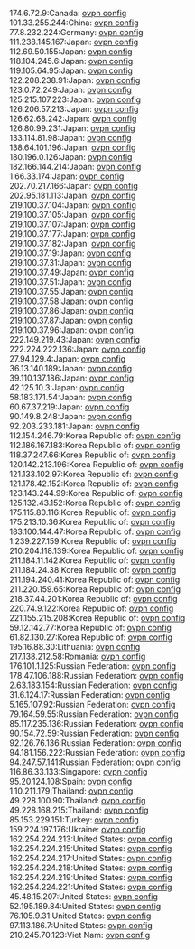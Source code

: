 174.6.72.9:Canada: [ovpn config](vpn/174_6_72_9.ovpn)  
101.33.255.244:China: [ovpn config](vpn/101_33_255_244.ovpn)  
77.8.232.224:Germany: [ovpn config](vpn/77_8_232_224.ovpn)  
111.238.145.167:Japan: [ovpn config](vpn/111_238_145_167.ovpn)  
112.69.50.155:Japan: [ovpn config](vpn/112_69_50_155.ovpn)  
118.104.245.6:Japan: [ovpn config](vpn/118_104_245_6.ovpn)  
119.105.64.95:Japan: [ovpn config](vpn/119_105_64_95.ovpn)  
122.208.238.91:Japan: [ovpn config](vpn/122_208_238_91.ovpn)  
123.0.72.249:Japan: [ovpn config](vpn/123_0_72_249.ovpn)  
125.215.107.223:Japan: [ovpn config](vpn/125_215_107_223.ovpn)  
126.206.57.213:Japan: [ovpn config](vpn/126_206_57_213.ovpn)  
126.62.68.242:Japan: [ovpn config](vpn/126_62_68_242.ovpn)  
126.80.99.231:Japan: [ovpn config](vpn/126_80_99_231.ovpn)  
133.114.81.98:Japan: [ovpn config](vpn/133_114_81_98.ovpn)  
138.64.101.196:Japan: [ovpn config](vpn/138_64_101_196.ovpn)  
180.196.0.126:Japan: [ovpn config](vpn/180_196_0_126.ovpn)  
182.166.144.214:Japan: [ovpn config](vpn/182_166_144_214.ovpn)  
1.66.33.174:Japan: [ovpn config](vpn/1_66_33_174.ovpn)  
202.70.217.166:Japan: [ovpn config](vpn/202_70_217_166.ovpn)  
202.95.181.113:Japan: [ovpn config](vpn/202_95_181_113.ovpn)  
219.100.37.104:Japan: [ovpn config](vpn/219_100_37_104.ovpn)  
219.100.37.105:Japan: [ovpn config](vpn/219_100_37_105.ovpn)  
219.100.37.107:Japan: [ovpn config](vpn/219_100_37_107.ovpn)  
219.100.37.177:Japan: [ovpn config](vpn/219_100_37_177.ovpn)  
219.100.37.182:Japan: [ovpn config](vpn/219_100_37_182.ovpn)  
219.100.37.19:Japan: [ovpn config](vpn/219_100_37_19.ovpn)  
219.100.37.31:Japan: [ovpn config](vpn/219_100_37_31.ovpn)  
219.100.37.49:Japan: [ovpn config](vpn/219_100_37_49.ovpn)  
219.100.37.51:Japan: [ovpn config](vpn/219_100_37_51.ovpn)  
219.100.37.55:Japan: [ovpn config](vpn/219_100_37_55.ovpn)  
219.100.37.58:Japan: [ovpn config](vpn/219_100_37_58.ovpn)  
219.100.37.86:Japan: [ovpn config](vpn/219_100_37_86.ovpn)  
219.100.37.87:Japan: [ovpn config](vpn/219_100_37_87.ovpn)  
219.100.37.96:Japan: [ovpn config](vpn/219_100_37_96.ovpn)  
222.149.219.43:Japan: [ovpn config](vpn/222_149_219_43.ovpn)  
222.224.222.136:Japan: [ovpn config](vpn/222_224_222_136.ovpn)  
27.94.129.4:Japan: [ovpn config](vpn/27_94_129_4.ovpn)  
36.13.140.189:Japan: [ovpn config](vpn/36_13_140_189.ovpn)  
39.110.137.186:Japan: [ovpn config](vpn/39_110_137_186.ovpn)  
42.125.10.3:Japan: [ovpn config](vpn/42_125_10_3.ovpn)  
58.183.171.54:Japan: [ovpn config](vpn/58_183_171_54.ovpn)  
60.67.37.219:Japan: [ovpn config](vpn/60_67_37_219.ovpn)  
90.149.8.248:Japan: [ovpn config](vpn/90_149_8_248.ovpn)  
92.203.233.181:Japan: [ovpn config](vpn/92_203_233_181.ovpn)  
112.154.246.79:Korea Republic of: [ovpn config](vpn/112_154_246_79.ovpn)  
112.186.167.183:Korea Republic of: [ovpn config](vpn/112_186_167_183.ovpn)  
118.37.247.66:Korea Republic of: [ovpn config](vpn/118_37_247_66.ovpn)  
120.142.213.196:Korea Republic of: [ovpn config](vpn/120_142_213_196.ovpn)  
121.133.102.97:Korea Republic of: [ovpn config](vpn/121_133_102_97.ovpn)  
121.178.42.152:Korea Republic of: [ovpn config](vpn/121_178_42_152.ovpn)  
123.143.244.99:Korea Republic of: [ovpn config](vpn/123_143_244_99.ovpn)  
125.132.43.152:Korea Republic of: [ovpn config](vpn/125_132_43_152.ovpn)  
175.115.80.116:Korea Republic of: [ovpn config](vpn/175_115_80_116.ovpn)  
175.213.10.36:Korea Republic of: [ovpn config](vpn/175_213_10_36.ovpn)  
183.100.144.47:Korea Republic of: [ovpn config](vpn/183_100_144_47.ovpn)  
1.239.227.159:Korea Republic of: [ovpn config](vpn/1_239_227_159.ovpn)  
210.204.118.139:Korea Republic of: [ovpn config](vpn/210_204_118_139.ovpn)  
211.184.11.142:Korea Republic of: [ovpn config](vpn/211_184_11_142.ovpn)  
211.184.24.38:Korea Republic of: [ovpn config](vpn/211_184_24_38.ovpn)  
211.194.240.41:Korea Republic of: [ovpn config](vpn/211_194_240_41.ovpn)  
211.220.159.65:Korea Republic of: [ovpn config](vpn/211_220_159_65.ovpn)  
218.37.44.201:Korea Republic of: [ovpn config](vpn/218_37_44_201.ovpn)  
220.74.9.122:Korea Republic of: [ovpn config](vpn/220_74_9_122.ovpn)  
221.155.215.208:Korea Republic of: [ovpn config](vpn/221_155_215_208.ovpn)  
59.12.142.77:Korea Republic of: [ovpn config](vpn/59_12_142_77.ovpn)  
61.82.130.27:Korea Republic of: [ovpn config](vpn/61_82_130_27.ovpn)  
195.16.88.30:Lithuania: [ovpn config](vpn/195_16_88_30.ovpn)  
217.138.212.58:Romania: [ovpn config](vpn/217_138_212_58.ovpn)  
176.101.1.125:Russian Federation: [ovpn config](vpn/176_101_1_125.ovpn)  
178.47.106.188:Russian Federation: [ovpn config](vpn/178_47_106_188.ovpn)  
2.63.183.154:Russian Federation: [ovpn config](vpn/2_63_183_154.ovpn)  
31.6.124.17:Russian Federation: [ovpn config](vpn/31_6_124_17.ovpn)  
5.165.107.92:Russian Federation: [ovpn config](vpn/5_165_107_92.ovpn)  
79.164.59.55:Russian Federation: [ovpn config](vpn/79_164_59_55.ovpn)  
85.117.235.136:Russian Federation: [ovpn config](vpn/85_117_235_136.ovpn)  
90.154.72.59:Russian Federation: [ovpn config](vpn/90_154_72_59.ovpn)  
92.126.76.136:Russian Federation: [ovpn config](vpn/92_126_76_136.ovpn)  
94.181.156.222:Russian Federation: [ovpn config](vpn/94_181_156_222.ovpn)  
94.247.57.141:Russian Federation: [ovpn config](vpn/94_247_57_141.ovpn)  
116.86.33.133:Singapore: [ovpn config](vpn/116_86_33_133.ovpn)  
95.20.124.108:Spain: [ovpn config](vpn/95_20_124_108.ovpn)  
1.10.211.179:Thailand: [ovpn config](vpn/1_10_211_179.ovpn)  
49.228.100.90:Thailand: [ovpn config](vpn/49_228_100_90.ovpn)  
49.228.168.215:Thailand: [ovpn config](vpn/49_228_168_215.ovpn)  
85.153.229.151:Turkey: [ovpn config](vpn/85_153_229_151.ovpn)  
159.224.197.176:Ukraine: [ovpn config](vpn/159_224_197_176.ovpn)  
162.254.224.213:United States: [ovpn config](vpn/162_254_224_213.ovpn)  
162.254.224.215:United States: [ovpn config](vpn/162_254_224_215.ovpn)  
162.254.224.217:United States: [ovpn config](vpn/162_254_224_217.ovpn)  
162.254.224.218:United States: [ovpn config](vpn/162_254_224_218.ovpn)  
162.254.224.219:United States: [ovpn config](vpn/162_254_224_219.ovpn)  
162.254.224.221:United States: [ovpn config](vpn/162_254_224_221.ovpn)  
45.48.15.207:United States: [ovpn config](vpn/45_48_15_207.ovpn)  
52.195.189.84:United States: [ovpn config](vpn/52_195_189_84.ovpn)  
76.105.9.31:United States: [ovpn config](vpn/76_105_9_31.ovpn)  
97.113.186.7:United States: [ovpn config](vpn/97_113_186_7.ovpn)  
210.245.70.123:Viet Nam: [ovpn config](vpn/210_245_70_123.ovpn)  
